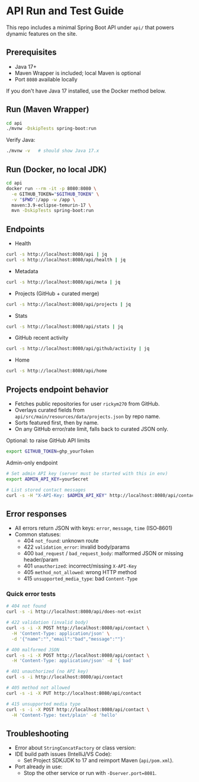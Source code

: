 # API Run and Test Guide

This repo includes a minimal Spring Boot API under `api/` that powers dynamic features on the site.

## Prerequisites
- Java 17+
- Maven Wrapper is included; local Maven is optional
- Port `8080` available locally

If you don't have Java 17 installed, use the Docker method below.

## Run (Maven Wrapper)
```bash
cd api
./mvnw -DskipTests spring-boot:run
```

Verify Java:
```bash
./mvnw -v   # should show Java 17.x
```

## Run (Docker, no local JDK)
```bash
cd api
docker run --rm -it -p 8080:8080 \
  -e GITHUB_TOKEN="$GITHUB_TOKEN" \
  -v "$PWD":/app -w /app \
  maven:3.9-eclipse-temurin-17 \
  mvn -DskipTests spring-boot:run
```

## Endpoints
- Health
```bash
curl -s http://localhost:8080/api | jq
curl -s http://localhost:8080/api/health | jq
```

- Metadata
```bash
curl -s http://localhost:8080/api/meta | jq
```

- Projects (GitHub + curated merge)
```bash
curl -s http://localhost:8080/api/projects | jq
```

- Stats
```bash
curl -s http://localhost:8080/api/stats | jq
```

- GitHub recent activity
```bash
curl -s http://localhost:8080/api/github/activity | jq
```

- Home
```bash
curl -s http://localhost:8080/api/home
```

## Projects endpoint behavior
- Fetches public repositories for user `rickym270` from GitHub.
- Overlays curated fields from `api/src/main/resources/data/projects.json` by repo name.
- Sorts featured first, then by name.
- On any GitHub error/rate limit, falls back to curated JSON only.

Optional: to raise GitHub API limits
```bash
export GITHUB_TOKEN=ghp_yourToken
```

Admin-only endpoint
```bash
# Set admin API key (server must be started with this in env)
export ADMIN_API_KEY=yourSecret

# List stored contact messages
curl -s -H "X-API-Key: $ADMIN_API_KEY" http://localhost:8080/api/contact | jq
```

## Error responses
- All errors return JSON with keys: `error`, `message`, `time` (ISO‑8601)
- Common statuses:
  - 404 `not_found`: unknown route
  - 422 `validation_error`: invalid body/params
  - 400 `bad_request` / `bad_request_body`: malformed JSON or missing header/param
  - 401 `unauthorized`: incorrect/missing `X-API-Key`
  - 405 `method_not_allowed`: wrong HTTP method
  - 415 `unsupported_media_type`: bad `Content-Type`

### Quick error tests
```bash
# 404 not found
curl -s -i http://localhost:8080/api/does-not-exist

# 422 validation (invalid body)
curl -s -i -X POST http://localhost:8080/api/contact \
  -H 'Content-Type: application/json' \
  -d '{"name":"","email":"bad","message":""}'

# 400 malformed JSON
curl -s -i -X POST http://localhost:8080/api/contact \
  -H 'Content-Type: application/json' -d '{ bad'

# 401 unauthorized (no API key)
curl -s -i http://localhost:8080/api/contact

# 405 method not allowed
curl -s -i -X PUT http://localhost:8080/api/contact

# 415 unsupported media type
curl -s -i -X POST http://localhost:8080/api/contact \
  -H 'Content-Type: text/plain' -d 'hello'
```

## Troubleshooting
- Error about `StringConcatFactory` or class version:
  <!-- - Your environment is using Java 8. Switch to Java 17 or use Docker. -->
- IDE build path issues (IntelliJ/VS Code):
  - Set Project SDK/JDK to 17 and reimport Maven (`api/pom.xml`).
- Port already in use:
  - Stop the other service or run with `-Dserver.port=8081`.

